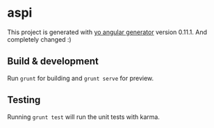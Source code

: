 # aspi

This project is generated with [yo angular generator](https://github.com/yeoman/generator-angular)
version 0.11.1.
And completely changed :)

## Build & development

Run `grunt` for building and `grunt serve` for preview.

## Testing

Running `grunt test` will run the unit tests with karma.
